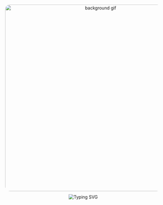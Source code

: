<div style="text-align: center;">
  <img src="https://media.tenor.com/dKGe5WiuZCcAAAAM/king-kohli-cover-drive.gif" alt="background gif" style="width: 600px; height: auto; border-radius: 15px;">
  <br>
  <img src="https://readme-typing-svg.herokuapp.com?font=Pacifico&weight=600&size=35&pause=1000&color=39FF14&center=true&vCenter=true&width=600&height=70&lines=Feel+free+to+look+around+!!" alt="Typing SVG" style="margin-top: 10px;">
</div>
